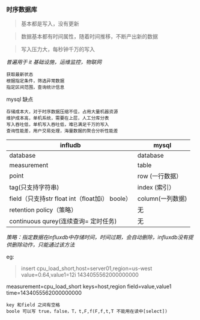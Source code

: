 ### 时序数据库
> 基本都是写入，没有更新

> 数据基本都有时间属性，随着时间推移，不断产出新的数据

> 写入压力大，每秒钟千万的写入

*普遍用于 it 基础设施，运维监控，物联网*
```
获取最新状态
根据指定条件，筛选异常数据
指定区间范围，查询统计信息
```

mysql 缺点
```
存储成本大，对于时序数据压缩不佳，占用大量机器资源
维护成本高，单机系统，需要在上层，人工分库分表
写入吞吐低，单机写入吞吐低，难已满足千万的写入
查询性能差，用户交易处理，海量数据的聚合分析性能差
```

| infludb                                        | mysql            |
| ---------------------------------------------- | ---------------- |
| database                                       | database         |
| measurement                                    | table            |
| point                                          | row (一行数据）  |
| tag(只支持字符串)                              | index (索引）    |
| field（只支持str float int（float加i） boole） | column(一列数据) |
| retention policy（策略）                       | 无               |
| continuous qurey(连续查询= 定时任务)           | 无               |

*策略：指定数据在influxdb中存储时间，时间过期，会自动删除，influxdb没有提供删除动作，只能通过该方法*

eg:
> insert cpu_load_short,host=server01,region=us-west value=0.64,value1=12i 1434055562000000000

measurement=cpu_load_short
keys=host,region
field=value,value1
time=1434055562000000000

```
key 和field 之间有空格
boole 可以写 true，false，T，t,F,f(F,f,t,T 不能用在读中[select])
```

